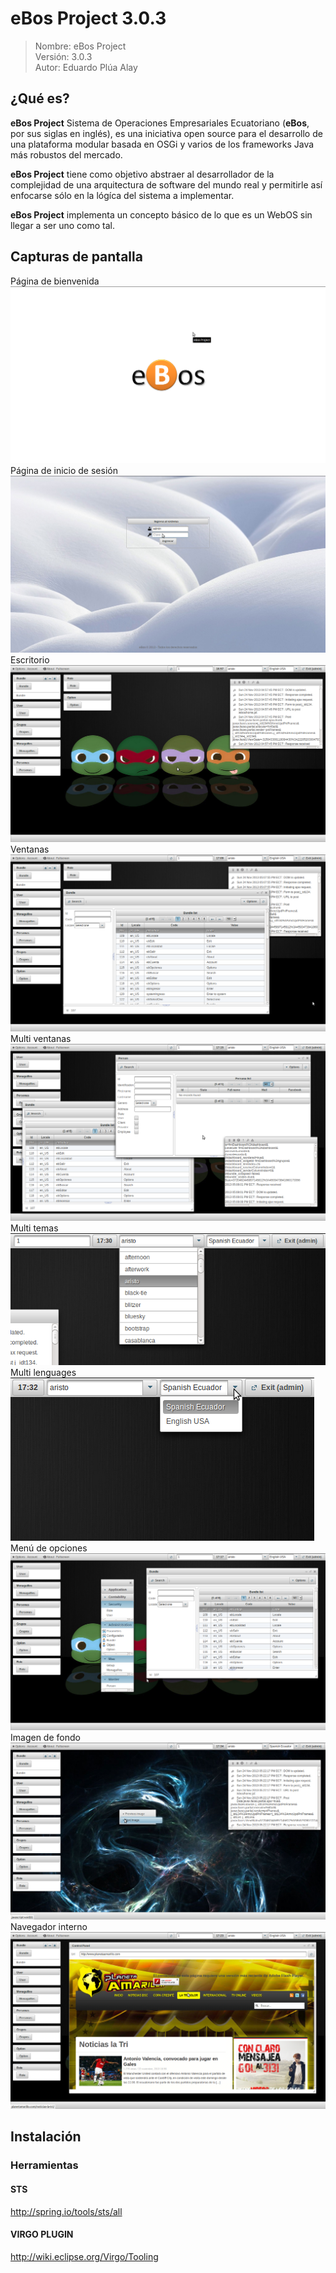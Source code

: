 #		     eBos Project 3.0.3								
							
> Nombre: eBos Project				
> Versión: 3.0.3<br>
> Autor: Eduardo Plúa Alay

## ¿Qué es?
__eBos Project__ Sistema de Operaciones Empresariales Ecuatoriano (__eBos__, por sus siglas en inglés), es una iniciativa open source para el desarrollo de una plataforma modular basada en OSGi y varios de los
frameworks Java más robustos del mercado.


__eBos Project__ tiene como objetivo abstraer al desarrollador de la complejidad de una arquitectura de software del mundo real y permitirle así enfocarse
sólo en la lógíca del sistema a implementar.

__eBos Project__ implementa un concepto básico de lo que es un WebOS sin llegar a ser uno como tal.


## Capturas de pantalla

Página de bienvenida
![Página de bienvenida](ec.com.ebos.web/src/main/resources/resources/images/screenshot/welcome.png "Página de bienvenida")
Página de inicio de sesión
![Inicio de sesión](ec.com.ebos.web/src/main/resources/resources/images/screenshot/login.png "Página de incio de sesión")
Escritorio
![Escritorio](ec.com.ebos.web/src/main/resources/resources/images/screenshot/home.png "Escritorio")
Ventanas
![Ventanas](ec.com.ebos.web/src/main/resources/resources/images/screenshot/windows.png "Ventanas")
Multi ventanas
![Multi ventanas](ec.com.ebos.web/src/main/resources/resources/images/screenshot/multiwindows.png "Multi ventanas")
Multi temas<br>
![Multi temas](ec.com.ebos.web/src/main/resources/resources/images/screenshot/multithemes.png "Multi temas")
<br>Multi lenguages<br>
![Multi lenguages](ec.com.ebos.web/src/main/resources/resources/images/screenshot/multilanguages.png "Multi lenguages")
<br>Menú de opciones
![Menú de opciones](ec.com.ebos.web/src/main/resources/resources/images/screenshot/optionsmenu.png "Menú de opciones")
Imagen de fondo
![Imagen de fondo](ec.com.ebos.web/src/main/resources/resources/images/screenshot/background.png "Imagen de fondo")
Navegador interno
![Navegador interno](ec.com.ebos.web/src/main/resources/resources/images/screenshot/browser.png "Navegador interno")



## Instalación

### Herramientas

#### STS
http://spring.io/tools/sts/all

#### VIRGO PLUGIN
http://wiki.eclipse.org/Virgo/Tooling
